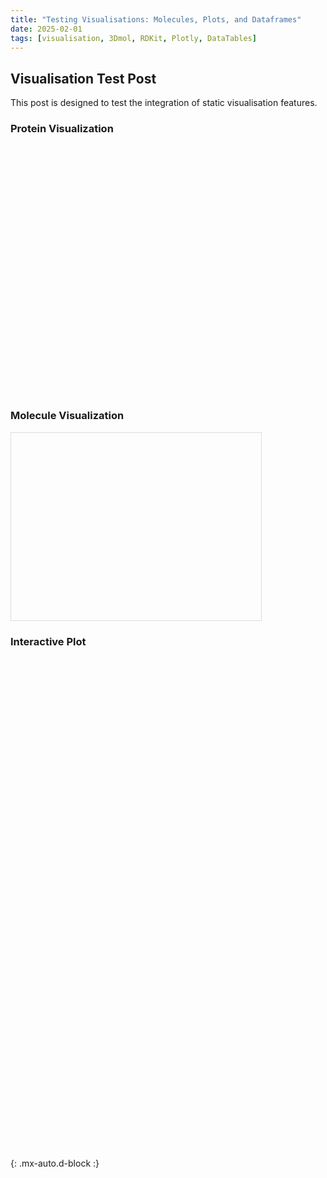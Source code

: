```yaml
---
title: "Testing Visualisations: Molecules, Plots, and Dataframes"
date: 2025-02-01
tags: [visualisation, 3Dmol, RDKit, Plotly, DataTables]
---
```


## Visualisation Test Post

This post is designed to test the integration of static visualisation features.

### Protein Visualization

<div id="protein-viewer" data-pdb-id="1AKE" style="width: 400px; height: 400px; position: relative;"></div>

### Molecule Visualization

<div id="molecule-container" data-smiles="CC(=O)OC1=CC=CC=C1C(=O)O" style="width: 400px; height: 300px; border: 1px solid #ddd;"></div>

### Interactive Plot

<div id="plotly-chart" style="width: 100%; height: 400px;"></div>

<div style="height: 400px; width: 400px; position: relative;" class='viewer_3Dmoljs' data-pdb='1YCR' 
         data-select1='chain:A' data-style1='cartoon:color=spectrum' data-surface1='opacity:.7;color:white' data-select2='chain:B' data-style2='stick' data-backgroundcolor='white'></div> {: .mx-auto.d-block :}